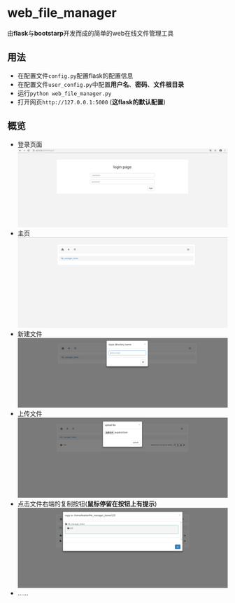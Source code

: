 # web_file_manager
由**flask**与**bootstarp**开发而成的简单的web在线文件管理工具

## 用法
+ 在配置文件`config.py`配置flask的配置信息
+ 在配置文件`user_config.py`中配置**用户名**、**密码**、**文件根目录**
+ 运行`python web_file_manager.py`
+ 打开网页`http://127.0.0.1:5000` (**这flask的默认配置**)

## 概览
+ 登录页面
  ![image](https://github.com/featherL/web_file_manager/raw/master/screenshots/login.png)
+ 主页
  ![image](https://github.com/featherL/web_file_manager/raw/master/screenshots/index.png)
+ 新建文件
  ![image](https://github.com/featherL/web_file_manager/raw/master/screenshots/new_dir.png)
+ 上传文件
  ![image](https://github.com/featherL/web_file_manager/raw/master/screenshots/upload.png)
+ 点击文件右端的复制按钮(**鼠标停留在按钮上有提示**)
  ![image](https://github.com/featherL/web_file_manager/raw/master/screenshots/copy.png)
+ ......
